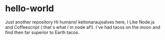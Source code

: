 # hello-world
Just another repository
Hi humans!                                                                                                                          keltonaraujoalves here, I Like Node.js and Coffeescript ( that´s what i´m node af!).                                                        I´ve had tacos on the moon and find then far superior to Earth tacos. 
